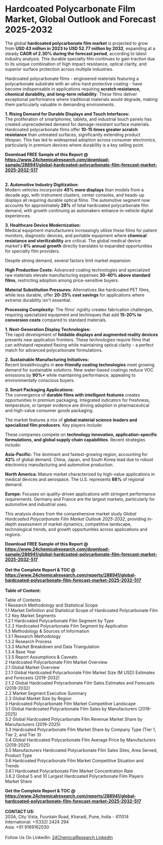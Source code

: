 <h1>Hardcoated Polycarbonate Film Market, Global Outlook and Forecast 2025-2032</h1><p>The global <strong>hardcoated polycarbonate film market</strong> is projected to grow from <strong>USD 43 million in 2023 to USD 52.77 million by 2032</strong>, expanding at a steady <strong>CAGR of 2.30% during the forecast period</strong>, according to latest industry analysis. This durable specialty film continues to gain traction due to its unique combination of high impact resistance, optical clarity, and superior surface protection across multiple industries.</p><p>Hardcoated polycarbonate films - engineered materials featuring a polycarbonate substrate with an ultra-hard protective coating - have become indispensable in applications requiring <strong>scratch resistance, chemical durability, and long-term reliability</strong>. These films deliver exceptional performance where traditional materials would degrade, making them particularly valuable in demanding environments.</p><p><strong>1. Rising Demand for Durable Displays and Touch Interfaces:</strong><br>
The proliferation of smartphones, tablets, and industrial touch panels has created unprecedented demand for damage-resistant surface materials. Hardcoated polycarbonate films offer <strong>10-15 times greater scratch resistance</strong> than untreated surfaces, significantly extending product lifespan. This has led to widespread adoption across consumer electronics, particularly in premium devices where durability is a key selling point.</p><div><b>Download FREE Sample of this Report @ 
            <a href="https://www.24chemicalresearch.com/download-sample/288941/global-hardcoated-polycarbonate-film-forecast-market-2025-2032-517">
            https://www.24chemicalresearch.com/download-sample/288941/global-hardcoated-polycarbonate-film-forecast-market-2025-2032-517</a></b></div><br><p><strong>2. Automotive Industry Digitization:</strong><br>
Modern vehicles incorporate <strong>45% more displays</strong> than models from a decade ago, with instrument clusters, center consoles, and heads-up displays all requiring durable optical films. The automotive segment now accounts for approximately <strong>28%</strong> of total hardcoated polycarbonate film demand, with growth continuing as automakers enhance in-vehicle digital experiences.</p><p><strong>3. Healthcare Device Modernization:</strong><br>
Medical equipment manufacturers increasingly utilize these films for patient monitors, diagnostic devices, and portable equipment where <strong>chemical resistance and sterilizability</strong> are critical. The global medical device market's <strong>6% annual growth</strong> directly translates to expanded opportunities for specialty film providers.</p><p>Despite strong demand, several factors limit market expansion:</p><p><strong>High Production Costs:</strong> Advanced coating technologies and specialized raw materials elevate manufacturing expenses <strong>30-40% above standard films</strong>, restricting adoption among price-sensitive buyers.</p><p><strong>Material Substitution Pressures:</strong> Alternatives like hardcoated PET films, while less durable, offer <strong>20-25% cost savings</strong> for applications where extreme durability isn't essential.</p><p><strong>Processing Complexity:</strong> The films' rigidity creates fabrication challenges, requiring specialized equipment and techniques that add <strong>15-20% to conversion costs</strong> compared to standard materials.</p><p><strong>1. Next-Generation Display Technologies:</strong><br>
The rapid development of <strong>foldable displays and augmented reality devices</strong> presents new application frontiers. These technologies require films that can withstand repeated flexing while maintaining optical clarity - a perfect match for advanced polycarbonate formulations.</p><p><strong>2. Sustainable Manufacturing Initiatives:</strong><br>
Recent breakthroughs in <strong>eco-friendly coating technologies</strong> meet growing demand for sustainable solutions. New water-based coatings reduce VOC emissions by <strong>90%+</strong> while maintaining performance, appealing to environmentally conscious buyers.</p><p><strong>3. Smart Packaging Applications:</strong><br>
The convergence of <strong>durable films with intelligent features</strong> creates opportunities in premium packaging. Integrated indicators for freshness, temperature, or tamper evidence are driving adoption in pharmaceutical and high-value consumer goods packaging.</p><p>The market features a mix of <strong>global material science leaders and specialized film producers</strong>. Key players include:</p><p>These companies compete on <strong>technology innovation, application-specific formulations, and global supply chain capabilities</strong>. Recent strategies include:</p><p><strong>Asia-Pacific:</strong> The dominant and fastest-growing region, accounting for <strong>42%</strong> of global demand. China, Japan, and South Korea lead due to robust electronics manufacturing and automotive production.</p><p><strong>North America:</strong> Mature market characterized by high-value applications in medical devices and aerospace. The U.S. represents <strong>68%</strong> of regional demand.</p><p><strong>Europe:</strong> Focuses on quality-driven applications with stringent performance requirements. Germany and France are the largest markets, particularly for automotive and industrial uses.</p><p>This analysis draws from the comprehensive market study <em>Global Hardcoated Polycarbonate Film Market Outlook 2025-2032</em>, providing in-depth assessment of market dynamics, competitive landscape, technological trends, and growth opportunities across applications and regions.</p><div><b>Download FREE Sample of this Report @ 
            <a href="https://www.24chemicalresearch.com/download-sample/288941/global-hardcoated-polycarbonate-film-forecast-market-2025-2032-517">
            https://www.24chemicalresearch.com/download-sample/288941/global-hardcoated-polycarbonate-film-forecast-market-2025-2032-517</a></b></div><br><div><b>Get the Complete Report & TOC @ 
            <a href="https://www.24chemicalresearch.com/reports/288941/global-hardcoated-polycarbonate-film-forecast-market-2025-2032-517">
            https://www.24chemicalresearch.com/reports/288941/global-hardcoated-polycarbonate-film-forecast-market-2025-2032-517</a></b></div><br>
            <b>Table of Content:</b><p>Table of Contents<br />
1 Research Methodology and Statistical Scope<br />
1.1 Market Definition and Statistical Scope of Hardcoated Polycarbonate Film<br />
1.2 Key Market Segments<br />
1.2.1 Hardcoated Polycarbonate Film Segment by Type<br />
1.2.2 Hardcoated Polycarbonate Film Segment by Application<br />
1.3 Methodology & Sources of Information<br />
1.3.1 Research Methodology<br />
1.3.2 Research Process<br />
1.3.3 Market Breakdown and Data Triangulation<br />
1.3.4 Base Year<br />
1.3.5 Report Assumptions & Caveats<br />
2 Hardcoated Polycarbonate Film Market Overview<br />
2.1 Global Market Overview<br />
2.1.1 Global Hardcoated Polycarbonate Film Market Size (M USD) Estimates and Forecasts (2019-2032)<br />
2.1.2 Global Hardcoated Polycarbonate Film Sales Estimates and Forecasts (2019-2032)<br />
2.2 Market Segment Executive Summary<br />
2.3 Global Market Size by Region<br />
3 Hardcoated Polycarbonate Film Market Competitive Landscape<br />
3.1 Global Hardcoated Polycarbonate Film Sales by Manufacturers (2019-2025)<br />
3.2 Global Hardcoated Polycarbonate Film Revenue Market Share by Manufacturers (2019-2025)<br />
3.3 Hardcoated Polycarbonate Film Market Share by Company Type (Tier 1, Tier 2, and Tier 3)<br />
3.4 Global Hardcoated Polycarbonate Film Average Price by Manufacturers (2019-2025)<br />
3.5 Manufacturers Hardcoated Polycarbonate Film Sales Sites, Area Served, Product Type<br />
3.6 Hardcoated Polycarbonate Film Market Competitive Situation and Trends<br />
3.6.1 Hardcoated Polycarbonate Film Market Concentration Rate<br />
3.6.2 Global 5 and 10 Largest Hardcoated Polycarbonate Film Players Market Share </p><div><b>Get the Complete Report & TOC @ 
            <a href="https://www.24chemicalresearch.com/reports/288941/global-hardcoated-polycarbonate-film-forecast-market-2025-2032-517">
            https://www.24chemicalresearch.com/reports/288941/global-hardcoated-polycarbonate-film-forecast-market-2025-2032-517</a></b></div><br><b>CONTACT US:</b><br>
            203A, City Vista, Fountain Road, Kharadi, Pune, India - 411014<br>
            International: +1(332) 2424 294<br>
            Asia: +91 9169162030 <br><br>
            Follow Us On LinkedIn: <a href="https://www.linkedin.com/company/24chemicalresearch/">24ChemicalResearch LinkedIn</a>